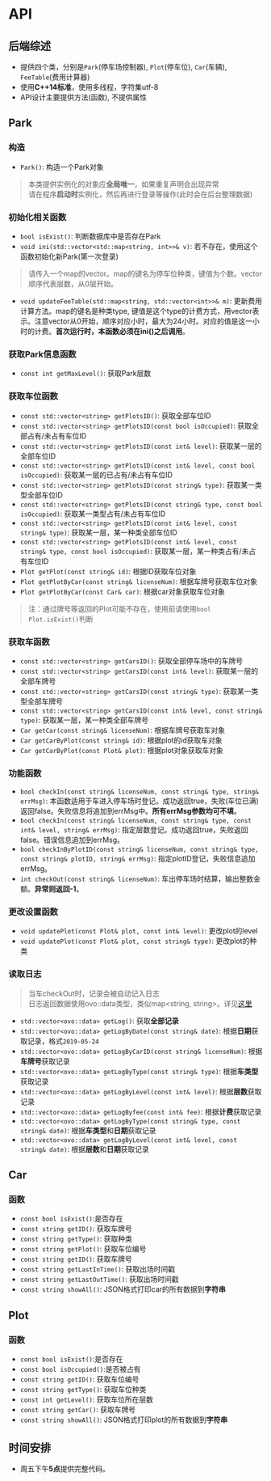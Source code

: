 # API

## 后端综述
- 提供四个类，分别是`Park`(停车场控制器), `Plot`(停车位), `Car`(车辆), `FeeTable`(费用计算器)
- 使用**C++14标准**，使用多线程，字符集utf-8
- API设计主要提供方法(函数), 不提供属性

## Park

### 构造
+ `Park()`: 构造一个Park对象
> 本类提供实例化的对象应**全局唯一**，如果重复声明会出现异常  
> 请在程序**启动时**实例化，然后再进行登录等操作(此时会在后台整理数据)

### 初始化相关函数
+ `bool isExist()`: 判断数据库中是否存在Park
+ `void ini(std::vector<std::map<string, int>>& v)`: 若不存在，使用这个函数初始化新Park(第一次登录)
> 请传入一个map的vector。map的键名为停车位种类，键值为个数。vector顺序代表层数，从0层开始。
+ `void updateFeeTable(std::map<string, std::vector<int>>& m)`: 更新费用计算方法。map的键名是种类type, 键值是这个type的计费方式，用vector表示。注意vector从0开始，顺序对应小时，最大为24小时。对应的值是这一小时的计费。**首次运行时，本函数必须在ini()之后调用**。


### 获取Park信息函数
+ `const int getMaxLevel()`: 获取Park层数

### 获取车位函数
+ `const std::vector<string> getPlotsID()`: 获取全部车位ID
+ `const std::vector<string> getPlotsID(const bool isOccupied)`: 获取全部占有/未占有车位ID
+ `const std::vector<string> getPlotsID(const int& level)`: 获取某一层的全部车位ID
+ `const std::vector<string> getPlotsID(const int& level, const bool isOccupied)`: 获取某一层的已占有/未占有车位ID
+ `const std::vector<string> getPlotsID(const string& type)`: 获取某一类型全部车位ID
+ `const std::vector<string> getPlotsID(const string& type, const bool isOccupied)`: 获取某一类型占有/未占有车位ID
+ `const std::vector<string> getPlotsID(const int& level, const string& type)`: 获取某一层，某一种类全部车位ID
+ `const std::vector<string> getPlotsID(const int& level, const string& type, const bool isOccupied)`: 获取某一层，某一种类占有/未占有车位ID
+ `Plot getPlot(const string& id)`: 根据ID获取车位对象
+ `Plot getPlotByCar(const string& licenseNum)`: 根据车牌号获取车位对象
+ `Plot getPlotByCar(const Car& car)`: 根据car对象获取车位对象

> 注：通过牌号等返回的Plot可能不存在，使用前请使用`bool Plot.isExist()`判断

### 获取车函数
+ `const std::vector<string> getCarsID()`: 获取全部停车场中的车牌号
+ `const std::vector<string> getCarsID(const int& level)`: 获取某一层的全部车牌号
+ `const std::vector<string> getCarsID(const string& type)`: 获取某一类型全部车牌号
+ `const std::vector<string> getCarsID(const int& level, const string& type)`: 获取某一层，某一种类全部车牌号
+ `Car getCar(const string& licenseNum)`: 根据车牌号获取车对象
+ `Car getCarByPlot(const string& id)`: 根据plot的id获取车对象
+ `Car getCarByPlot(const Plot& plot)`: 根据plot对象获取车对象

### 功能函数
+ `bool checkIn(const string& licenseNum, const string& type, string& errMsg)`: 本函数适用于车进入停车场时登记。成功返回true，失败(车位已满)返回false。失败信息将追加到errMsg中。**所有errMsg参数均可不填**。
+ `bool checkIn(const string& licenseNum, const string& type, const int& level, string& errMsg)`: 指定层数登记。成功返回true，失败返回false。错误信息追加到errMsg。
+ `bool checkInByPlotID(const string& licenseNum, const string& type, const string& plotID, string& errMsg)`: 指定plotID登记，失败信息追加errMsg。
+ `int checkOut(const string& licenseNum)`: 车出停车场时结算，输出整数金额。**异常则返回-1**。

### 更改设置函数
+ `void updatePlot(const Plot& plot, const int& level)`: 更改plot的level
+ `void updatePlot(const Plot& plot, const string& type)`: 更改plot的种类

### 读取日志
> 当车checkOut时，记录会被自动记入日志  
> 日志返回数据使用ovo::data类型，类似map<string, string>。详见[这里](https://github.com/eeeneko/ovo/tree/master/docs/ovo_data)
+ `std::vector<ovo::data> getLog()`: 获取**全部记录**
+ `std::vector<ovo::data> getLogByDate(const string& date)`: 根据**日期**获取记录，格式`2019-05-24`
+ `std::vector<ovo::data> getLogByCarID(const string& licenseNum)`: 根据**车牌号**获取记录
+ `std::vector<ovo::data> getLogByType(const string& type)`: 根据**车类型**获取记录
+ `std::vector<ovo::data> getLogByLevel(const int& level)`: 根据**层数**获取记录
+ `std::vector<ovo::data> getLogByfee(const int& fee)`: 根据**计费**获取记录
+ `std::vector<ovo::data> getLogByType(const string& type, const string& date)`: 根据**车类型**和**日期**获取记录
+ `std::vector<ovo::data> getLogByLevel(const int& level, const string& date)`: 根据**层数**和**日期**获取记录

## Car

### 函数
+ `const bool isExist()`:是否存在
+ `const string getID()`: 获取车牌号
+ `const string getType()`: 获取种类
+ `const string getPlot()`: 获取车位编号
+ `const string getID()`: 获取车牌号
+ `const string getLastInTime()`: 获取出场时间戳
+ `const string getLastOutTime()`: 获取出场时间戳
+ `const string showAll()`: JSON格式打印car的所有数据到**字符串**


## Plot

### 函数
+ `const bool isExist()`:是否存在
+ `const bool isOccupied()`:是否被占有
+ `const string getID()`: 获取车位编号
+ `const string getType()`: 获取车位种类
+ `const int getLevel()`: 获取车位所在层数
+ `const string getCar()`: 获取车牌号
+ `const string showAll()`: JSON格式打印plot的所有数据到**字符串**



## 时间安排
- 周五下午**5点**提供完整代码。






